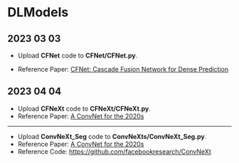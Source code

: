 # DLModels
## 2023 03 03
+ Upload **CFNet** code to **CFNet/CFNet.py**.

+ Reference Paper: [CFNet: Cascade Fusion Network for Dense Prediction](https://arxiv.org/abs/2302.06052)

## 2023 04 04
+ Upload **CFNeXt** code to **CFNeXt/CFNeXt.py**.
+ Reference Paper: [A ConvNet for the 2020s](https://arxiv.org/pdf/2201.03545.pdf)
___
+ Upload **ConvNeXt_Seg** code to **ConvNeXts/ConvNeXt_Seg.py**.
+ Reference Paper: [A ConvNet for the 2020s](https://arxiv.org/pdf/2201.03545.pdf)
+ Reference Code: https://github.com/facebookresearch/ConvNeXt
